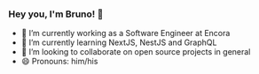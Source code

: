 ### Hey you, I'm Bruno! 👋

- 🔭 I’m currently working as a Software Engineer at Encora
- 🌱 I’m currently learning NextJS, NestJS and GraphQL
- 👯 I’m looking to collaborate on open source projects in general
- 😄 Pronouns: him/his
